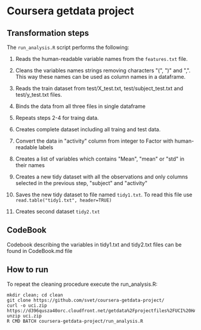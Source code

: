 Coursera getdata project
========================

## Transformation steps

The ``run_analysis.R`` script performs the following:

1. Reads the human-readable variable names from the ``features.txt`` file.
2. Cleans the variables names strings removing characters "(", ")" and ",". This way these names can be used as column names in a dataframe.
3. Reads the train dataset from test/X_test.txt, test/subject_test.txt and test/y_test.txt files.
4. Binds the data from all three files in single dataframe
5. Repeats steps 2-4 for traing data.
6. Creates complete dataset including all traing and test data.
7. Convert the data in "activity" column from integer to Factor with human-readable labels
8. Creates a list of variables which contains "Mean", "mean" or "std" in their names
9. Creates a new tidy dataset with all the observations and only columns selected in the previous step, "subject" and "activity"
10. Saves the new tidy dataset to file named ``tidy1.txt``. To read this file use ``read.table("tidy1.txt", header=TRUE)``

11. Creates second dataset ``tidy2.txt``


## CodeBook

Codebook describing the variables in tidy1.txt and tidy2.txt files can be found in CodeBook.md file

## How to run

To repeat the cleaning procedure execute the run_analysis.R:

    mkdir clean; cd clean
    git clone https://github.com/svet/coursera-getdata-project/
    curl -o uci.zip https://d396qusza40orc.cloudfront.net/getdata%2Fprojectfiles%2FUCI%20HAR%20Dataset.zip
    unzip uci.zip 
    R CMD BATCH coursera-getdata-project/run_analysis.R 

   

